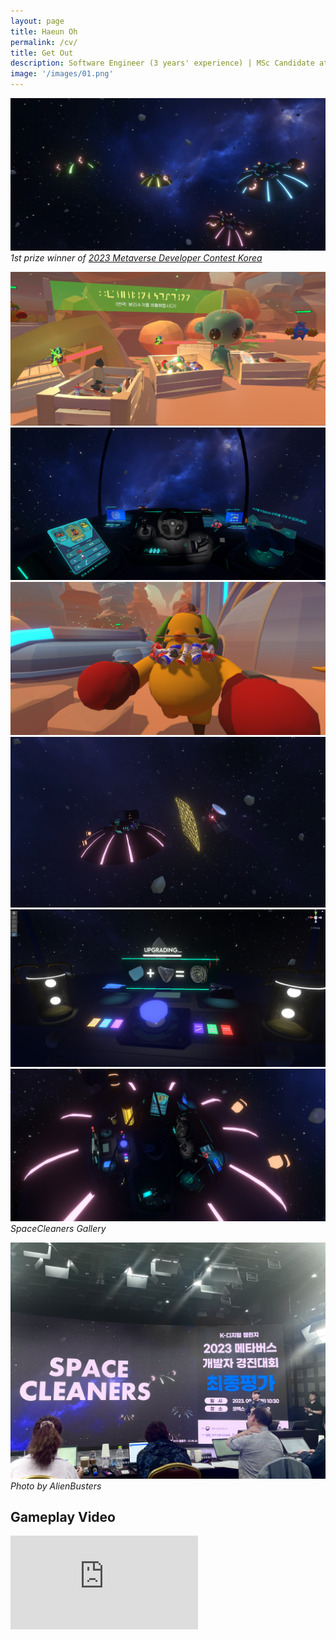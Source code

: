 ```yaml
---
layout: page
title: Haeun Oh
permalink: /cv/
title: Get Out
description: Software Engineer (3 years' experience) | MSc Candidate at KAIST
image: '/images/01.png'
---
```


![Surface](/images/50.png#wide)
*1st prize winner of [2023 Metaverse Developer Contest Korea](https://www.metaversedev.kr/board_notice/%EC%B5%9C%EC%A2%85-%EA%B2%B0%EA%B3%BC-%EB%B0%9C%ED%91%9C-2023-%EB%A9%94%ED%83%80%EB%B2%84%EC%8A%A4-%EA%B0%9C%EB%B0%9C%EC%9E%90-%EA%B2%BD%EC%A7%84%EB%8C%80%ED%9A%8C-%EC%B5%9C%EC%A2%85-%EA%B2%B0%EA%B3%BC-%EB%B0%9C%ED%91%9C)*

<div class="gallery-box">
  <div class="gallery">
    <img src="/images/100.png" loading="lazy">
    <img src="/images/101.png" loading="lazy">
    <img src="/images/102.png" loading="lazy">
    <img src="/images/103.png" loading="lazy">
    <img src="/images/104.png" loading="lazy">
    <img src="/images/105.png" loading="lazy">
  </div>
  <em>SpaceCleaners Gallery</em>
</div>

![Learn](/images/106.jpg)
*Photo by AlienBusters*


## Gameplay Video

<p><iframe src="https://www.youtube.com/embed/tZOjrRMGvQI?si=dyWXTKqzYndIHbnw" loading="lazy" frameborder="0" allowfullscreen></iframe></p>